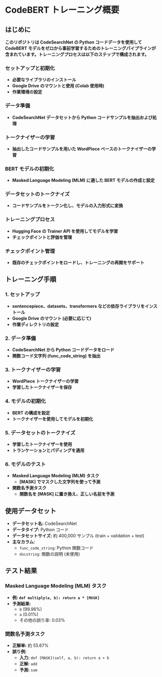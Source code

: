 # **CodeBERT トレーニング概要**

## **はじめに**

**このリポジトリは CodeSearchNet の Python コードデータを使用して CodeBERT モデルをゼロから事前学習するためのトレーニングパイプラインが含まれています。トレーニングプロセスは以下のステップで構成されます。**

### **セットアップと初期化**

- **必要なライブラリのインストール**
- **Google Drive のマウントと使用 (Colab 使用時)**
- **作業環境の設定**

### **データ準備**

- **CodeSearchNet データセットから Python コードサンプルを抽出および処理**

### **トークナイザーの学習**

- **抽出したコードサンプルを用いた WordPiece ベースのトークナイザーの学習**

### **BERT モデルの初期化**

- **Masked Language Modeling (MLM) に適した BERT モデルの作成と設定**

### **データセットのトークナイズ**

- **コードサンプルをトークン化し、モデルの入力形式に変換**

### **トレーニングプロセス**

- **Hugging Face の Trainer API を使用してモデルを学習**
- **チェックポイントと評価を管理**

### **チェックポイント管理**

- **既存のチェックポイントをロードし、トレーニングの再開をサポート**

## **トレーニング手順**

### **1. セットアップ**

- **sentencepiece、datasets、transformers などの依存ライブラリをインストール**
- **Google Drive のマウント (必要に応じて)**
- **作業ディレクトリの設定**

### **2. データ準備**

- **CodeSearchNet から Python コードデータをロード**
- **関数コード文字列 (func_code_string) を抽出**

### **3. トークナイザーの学習**

- **WordPiece トークナイザーの学習**
- **学習したトークナイザーを保存**

### **4. モデルの初期化**

- **BERT の構成を設定**
- **トークナイザーを使用してモデルを初期化**

### **5. データセットのトークナイズ**

- **学習したトークナイザーを使用**
- **トランケーションとパディングを適用**

### **6. モデルのテスト**

- **Masked Language Modeling (MLM) タスク**
  - **[MASK] でマスクした文字列を使って予測**
- **関数名予測タスク**
  - **関数名を [MASK] に置き換え、正しい名前を予測**

## **使用データセット**

- **データセット名:** CodeSearchNet
- **データタイプ:** Python コード
- **データセットサイズ:** 約 400,000 サンプル (train + validation + test)
- **主なカラム:**
  - `func_code_string`: Python 関数コード
  - `docstring`: 関数の説明 (未使用)

## **テスト結果**

### **Masked Language Modeling (MLM) タスク**

- **例: `def multiply(a, b): return a * [MASK]`**
- **予測結果:**
  - `b` (99.96%)
  - `a` (0.01%)
  - その他の誤り率: 0.03%

### **関数名予測タスク**

- **正解率:** 約 55.67%
- **誤り例:**
  - **入力:** `def [MASK](self, a, b): return a + b`
  - **正解:** `add`
  - **予測:** `sum`


